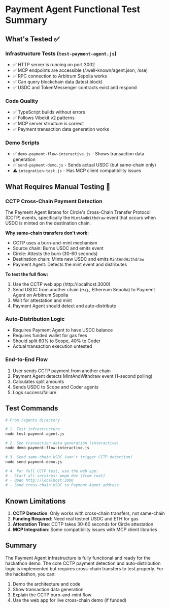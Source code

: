 # Payment Agent Functional Test Summary

## What's Tested ✅

### Infrastructure Tests (`test-payment-agent.js`)
- ✅ HTTP server is running on port 3002
- ✅ MCP endpoints are accessible (/.well-known/agent.json, /sse)
- ✅ RPC connection to Arbitrum Sepolia works
- ✅ Can query blockchain data (latest block)
- ✅ USDC and TokenMessenger contracts exist and respond

### Code Quality
- ✅ TypeScript builds without errors
- ✅ Follows Vibekit v2 patterns
- ✅ MCP server structure is correct
- ✅ Payment transaction data generation works

### Demo Scripts
- ✅ `demo-payment-flow-interactive.js` - Shows transaction data generation
- ✅ `send-payment-demo.js` - Sends actual USDC (but same-chain only)
- ⚠️  `integration-test.js` - Has MCP client compatibility issues

## What Requires Manual Testing 🔧

### CCTP Cross-Chain Payment Detection
The Payment Agent listens for Circle's Cross-Chain Transfer Protocol (CCTP) events, specifically the `MintAndWithdraw` event that occurs when USDC is minted on the destination chain.

**Why same-chain transfers don't work:**
- CCTP uses a burn-and-mint mechanism
- Source chain: Burns USDC and emits event
- Circle: Attests the burn (30-60 seconds)
- Destination chain: Mints new USDC and emits `MintAndWithdraw`
- Payment Agent: Detects the mint event and distributes

**To test the full flow:**
1. Use the CCTP web app (http://localhost:3000)
2. Send USDC from another chain (e.g., Ethereum Sepolia) to Payment Agent on Arbitrum Sepolia
3. Wait for attestation and mint
4. Payment Agent should detect and auto-distribute

### Auto-Distribution Logic
- Requires Payment Agent to have USDC balance
- Requires funded wallet for gas fees
- Should split 60% to Scope, 40% to Coder
- Actual transaction execution untested

### End-to-End Flow
1. User sends CCTP payment from another chain
2. Payment Agent detects MintAndWithdraw event (1-second polling)
3. Calculates split amounts
4. Sends USDC to Scope and Coder agents
5. Logs success/failure

## Test Commands

```bash
# From /agents directory

# 1. Test infrastructure
node test-payment-agent.js

# 2. See transaction data generation (interactive)
node demo-payment-flow-interactive.js

# 3. Send same-chain USDC (won't trigger CCTP detection)
node send-payment-demo.js

# 4. For full CCTP test, use the web app:
# - Start all services: pnpm dev (from root)
# - Open http://localhost:3000
# - Send cross-chain USDC to Payment Agent address
```

## Known Limitations

1. **CCTP Detection**: Only works with cross-chain transfers, not same-chain
2. **Funding Required**: Need real testnet USDC and ETH for gas
3. **Attestation Time**: CCTP takes 30-60 seconds for Circle attestation
4. **MCP Integration**: Some compatibility issues with MCP client libraries

## Summary

The Payment Agent infrastructure is fully functional and ready for the hackathon demo. The core CCTP payment detection and auto-distribution logic is implemented but requires cross-chain transfers to test properly. For the hackathon, you can:

1. Demo the architecture and code
2. Show transaction data generation
3. Explain the CCTP burn-and-mint flow
4. Use the web app for live cross-chain demo (if funded) 